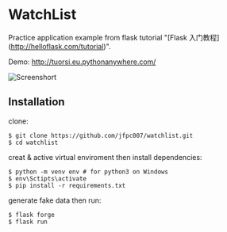# WatchList 

Practice application example from flask tutorial "[Flask 入门教程] (http://helloflask.com/tutorial)".

Demo: http://tuorsi.eu.pythonanywhere.com/

![Screenshort](screenshort_watchlist.png)

## Installation

clone: 
```
$ git clone https://github.com/jfpc007/watchlist.git
$ cd watchlist
```
creat & active virtual enviroment then install dependencies:
```
$ python -m venv env # for python3 on Windows
$ env\Sctipts\activate
$ pip install -r requirements.txt
```

generate fake data then run:
```
$ flask forge
$ flask run
```